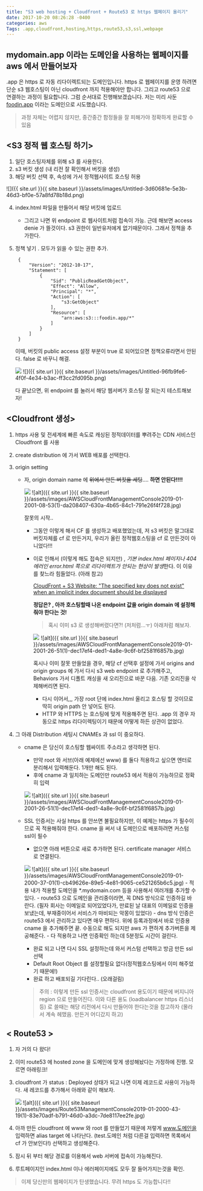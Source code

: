 ```yaml
---
title: "S3 web hosting + Cloudfront + Route53 로 https 웹페이지 올리기"
date: 2017-10-20 08:26:28 -0400
categories: aws
Tags: .app,cloudfront,hosting,https,route53,s3,ssl,webpage
---
```



## mydomain.app 이라는 도메인을 사용하는 웹페이지를 aws 에서 만들어보자

.app 은 https 로 자동 리다이렉트되는 도메인입니다. 
https 로 웹페이지를 운영 하려면 단순 s3 웹호스팅이 아닌 cloudfront 까지 적용해야만 합니다. 그리고 route53 으로 연결하는 과정이 필요합니다.
그럼 순서대로 진행해보겠습니다. 저는 미리 사둔 [foodin.app](http://foodin.app) 이라는 도메인으로 시도했습니다.
> 과정 자체는 어렵지 않지만, 중간중간 함정들을 잘 피해가야 정확하게 완료할 수 있음

## <S3 정적 웹 호스팅 하기>

1. 일단 호스팅자체를 위해 s3 를 사용한다.
2. s3 버킷 생성 (내 리전 잘 확인해서 버킷을 생성)
3. 해당 버킷 선택 후, 속성에 가서 정적웹사이트 호스팅 허용

![]({{ site.url }}{{ site.baseurl }}/assets/images/Untitled-3d60681e-5e3b-46d3-bf0e-57a8fd78b18d.png)

4. index.html 파일을 만들어서 해당 버킷에 업로드 
    - 그리고 나면 위 endpoint 로 웹사이트처럼 접속이 가능. 근데 해보면 access denie 가 뜰것이다. s3 권한이 일반유저에게 없기때문이다. 그래서 정책을 추가한다.
5. 정책 넣기 . 모두가 읽을 수 있는 권한 추가.

        {
            "Version": "2012-10-17",
            "Statement": [
                {
                    "Sid": "PublicReadGetObject",
                    "Effect": "Allow",
                    "Principal": "*",
                    "Action": [
                        "s3:GetObject"
                    ],
                    "Resource": [
                        "arn:aws:s3:::foodin.app/*"
                    ]
                }
            ]
        }

    이때, 버킷의 public access 설정 부분이 true 로 되어있으면 정책오류라면서 안된다. false 로 바꾸니 해결.

    ![](Untitled-96fb9fe6-4f0f-4e34-b3ac-ff3cc2fd095b.png)
    ![]({{ site.url }}{{ site.baseurl }}/assets/images/Untitled-96fb9fe6-4f0f-4e34-b3ac-ff3cc2fd095b.png)

     다 끝났으면, 위 endpoint 를 눌러서 해당 웹서버가 호스팅 잘 되는지 테스트해보자!

## <Cloudfront 생성>

1. https 사용 및 전세계에 빠른 속도로 캐싱된 정적데이터를 뿌려주는 CDN 서비스인 Cloudfront 를 사용
2. create distribution 에 가서 WEB 배포를 선택한다.
3. origin setting
    - 자, origin domain name 에 ~~위에서 만든 버킷을 세팅~~.... **하면 안된다!!!!**

        ![](AWSCloudFrontManagementConsole2019-01-2001-08-53(1)-da208407-630a-4b65-84c1-791e26f4f728.jpg)
        ![alt]({{ site.url }}{{ site.baseurl }}/assets/images/AWSCloudFrontManagementConsole2019-01-2001-08-53(1)-da208407-630a-4b65-84c1-791e26f4f728.jpg)

        잘못의 시작..

        - 그동안 이렇게 해서 CF 를 생성하고 배포했었는데, 저 s3 버킷은 말그대로 버킷자체를 cf 로 만든거지, 우리가 올린 정적웹호스팅을 cf 로 만든것이 아니었다!!!
        - 이로 인해서 (이렇게 해도 접속은 되지만) , *기본 index.html 페이지나 404 에러인 error.html 쪽으로 리다이렉트가 안되는 현상이 발생*한다. 이 이유를 찾느라 힘들었다. (아래 참고)

            [CloudFront + S3 Website: "The specified key does not exist" when an implicit index document should be displayed](https://stackoverflow.com/questions/34060394/cloudfront-s3-website-the-specified-key-does-not-exist-when-an-implicit-ind/34065543#34065543)

            **정답은? , 아까 호스팅할때 나온 endpoint 값을 origin domain 에 설정해줘야 한다는 것!**

            > 혹시 이미 s3 로 생성해버렸다면?! (저처럼...ㅜ) 아래처럼 해보자.

            ![](AWSCloudFrontManagementConsole2019-01-2001-26-51(1)-dec17ef4-ded1-4a8e-9c6f-bf2581f6857b.jpg)
            ![alt]({{ site.url }}{{ site.baseurl }}/assets/images/AWSCloudFrontManagementConsole2019-01-2001-26-51(1)-dec17ef4-ded1-4a8e-9c6f-bf2581f6857b.jpg)

            혹시나 이미 잘못 만들었을 경우, 해당 cf 선택후 설정에 가서 origins and origin groups 에 가서 다시 s3 web endpoint 로 추가해주고, Behaviors 가서 디폴트 캐싱을 새 오리진으로 바꾼 다음. 기존 오리진을 삭제해버리면 된다.

            - 다시 이어서,,, 가장 root 단에 index.html 올리고 호스팅 할 것이므로 딱히 origin path 안 넣어도 된다.
            - HTTP 와 HTTPS 는 호스팅에 맞게 적용해주면 된다.  .app 의 경우 자동으로 https 리다이렉팅이기 때문에 어떻게 하든 상관이 없었다.

4. 그 아래 Distribution 세팅시 CNAMEs 과 ssl 이 중요하다.
    - cname 은 당신이 호스팅할 웹싸이트 주소라고 생각하면 된다.
        - 만약 root 와 서브(아래 예제에선 www) 를 둘다 적용하고 싶으면 엔터로 분리해서 입력해둔다. 1개만 해도 된다.
        - 후에 cname 과 일치하는 도메인만 route53 에서 적용이 가능하므로 정확히 입력

        ![](AWSCloudFrontManagementConsole2019-01-2000-36-31-d17f811f-dc80-4e09-a667-473cbdf052e0.jpg)
        ![alt]({{ site.url }}{{ site.baseurl }}/assets/images/AWSCloudFrontManagementConsole2019-01-2001-26-51(1)-dec17ef4-ded1-4a8e-9c6f-bf2581f6857b.jpg)

    - SSL 인증서는 사실 https 를 안쓰면 불필요하지만, 이 예제는 https 가 필수이므로 꼭 적용해줘야 한다. cname 을 써서 내 도메인으로 배포하려면 커스텀 ssl이 필수
        - 없으면 아래 버튼으로 새로 추가하면 된다. certificate manager 서비스 로 연결된다.

        ![](AWSCloudFrontManagementConsole2019-01-2000-37-01(1)-cb49626e-89e5-4e81-9065-ce521265b6c5.jpg)
        ![alt]({{ site.url }}{{ site.baseurl }}/assets/images/AWSCloudFrontManagementConsole2019-01-2000-37-01(1)-cb49626e-89e5-4e81-9065-ce521265b6c5.jpg)
            <Certificate Manager>
            - 적용 내가 적용할 도메인을 *.mydomain.com 등을 사용해서 여러개를 추가할 수 있다.
            - route53 으로 도메인을 관리중이라면, 꼭 DNS 방식으로 인증하길 바란다.
            			(필자 회사는 이메일로 되어있었다가, 만료된 날 대표의 이메일로 인증을 보냈는데, 부재중이어서 서비스가 마비되는 악몽이 있었다)
            - dns 방식 인증은 route53 에서 관리하고 있다면 매우 편하다. 위에 등록과정에서 바로 인증용 cname 을 추가해주면 끝. 수동으로 해도 되지만 aws 가 편하게 추가버튼을 제공해준다.
            - 다 적용하고 나면 인증확인 하는데 5분정도 시간이 걸린다.

        - 완료 되고 나면 다시 SSL 설정하는데 와서 커스텀 선택하고 방금 만든 ssl 선택
        - Default Root Object 를 설정할필요 없다(정적웹호스팅에서 이미 해주었기 때문에!)
        - 완료 하고 배포되길 기다린다.. (오래걸림)

        > 주의 : 이렇게 만든 ssl 인증서는 cloudfront 용도이기 때문에 버지니아 region 으로 만들어진다. 이와 다른 용도 (loadbalancer https 리스너등) 로 쓸때는 해당 리전에서 다시 만들어야 한다는것을 참고하자 (몰라서 계속 헤맸음. 만든거 어디갔지 하고)

## < Route53 >

1. 자 거의 다 왔다!
2. 이미 route53 에 hosted zone 을 도메인에 맞게 생성해놨다는 가정하에 진행. 모르면 아래링크!
3. cloudfront 가 status : Deployed 상태가 되고 나면 이제 레코드로 사용이 가능하다. 새 레코드를 추가해서 아래와 같이 해보자.

    ![](Route53ManagementConsole2019-01-2000-43-19(1)-83e70adf-b791-46d0-a3dc-7de8117ee2fe.jpg)
    ![alt]({{ site.url }}{{ site.baseurl }}/assets/images/Route53ManagementConsole2019-01-2000-43-19(1)-83e70adf-b791-46d0-a3dc-7de8117ee2fe.jpg)

4. 아까 만든 cloudfront 에 www 와 root 를 만들었기 때문에 저렇게 www.도메인을 입력하면 alias target 에 나타난다. (test.도메인 처럼 다른걸 입력하면 목록에서 cf 가 안보인다!)
선택하고 생성해준다.
5. 잠시 뒤 부터 해당 경로를 이용해서 web 서버에 접속이 가능해진다.
6. 루트페이지인 index.html 이나 에러페이지에도 모두 잘 들어가지는것을 확인.

> 이제 당신만의 웹페이지가 탄생했습니다. 무려 https 도 가능합니다!!
